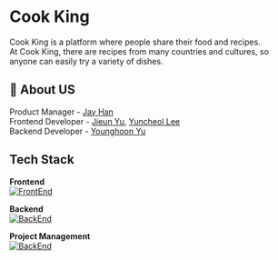 # Cook King

Cook King is a platform where people share their food and recipes.\
At Cook King, there are recipes from many countries and cultures,
so anyone can easily try a variety of dishes.


## 🚀 About US
Product Manager - [Jay Han](https://github.com/jayhan1109)\
Frontend Developer - [Jieun Yu](https://github.com/jieunyu0623), [Yuncheol Lee](https://github.com/YunDobi)\
Backend Developer - [Younghoon Yu](https://github.com/younghoonyou)


## Tech Stack

**Frontend**\
[![FrontEnd](https://skills.thijs.gg/icons?i=html,css,js,react,materialui,figma)](https://skills.thijs.gg)

**Backend**\
[![BackEnd](https://skills.thijs.gg/icons?i=nodejs,express,mongodb,redis)](https://skills.thijs.gg)

**Project Management**\
[![BackEnd](https://skills.thijs.gg/icons?i=git,github)](https://skills.thijs.gg)
